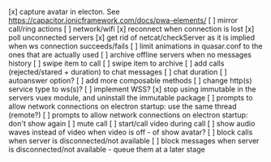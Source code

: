 [x] capture avatar in electon. See https://capacitor.ionicframework.com/docs/pwa-elements/
[ ] mirror call/ring actions
[ ] network/wifi
[x] reconnect when connection is lost
[x] poll unconnected servers
[x] get rid of netcat/checkServer as it is implied when ws connection succeeds/fails
[ ] limit animations in quasar.conf to the ones that are actually used
[ ] archive offline servers when no messages history
[ ] swipe item to call
[ ] swipe item to archive
[ ] add calls (rejected/stared + duration) to chat messages
[ ] chat duration
[ ] autoanswer option?
[ ] add more composable methods
[ ] change http(s) service type to ws(s)?
[ ] implement WSS?
[x] stop using immutable in the servers vuex module, and uninstall the immutable package
[ ] prompts to allow network connections on electron startup: use the same thread (remote?)
[ ] prompts to allow network connections on electron startup: don't show again
[ ] mute call
[ ] start/call video during call
[ ] show audio waves instead of video when video is off - of show avatar?
[ ] block calls when server is disconnected/not available
[ ] block messages when server is disconnected/not available - queue them at a later stage
